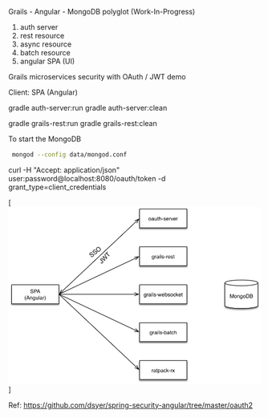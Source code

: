 Grails - Angular - MongoDB polyglot (Work-In-Progress)

1. auth server  
2. rest resource
5. async resource
4. batch resource
5. angular SPA (UI)

Grails microservices security with OAuth / JWT demo

Client: SPA (Angular)

gradle auth-server:run
gradle auth-server:clean

gradle grails-rest:run
gradle grails-rest:clean
 

To start the MongoDB 
```bash
 mongod --config data/mongod.conf
```
     
curl -H "Accept: application/json" user:password@localhost:8080/oauth/token -d grant_type=client_credentials


[![Architecture](./grails-angular-microservices.png)]

Ref: https://github.com/dsyer/spring-security-angular/tree/master/oauth2

